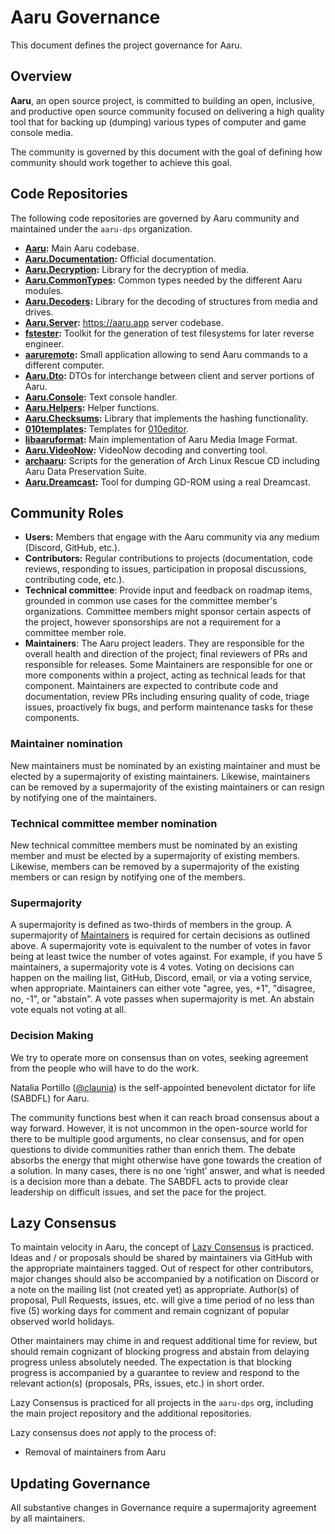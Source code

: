 # Aaru Governance

This document defines the project governance for Aaru.

## Overview

**Aaru**, an open source project, is committed to building an open, inclusive, and productive open source community focused on delivering a high quality tool that for backing up (dumping) various types of computer and game console media.

The community is governed by this document with the goal of defining how community should work together to achieve this goal.

## Code Repositories

The following code repositories are governed by Aaru community and maintained under the `aaru-dps` organization.

* **[Aaru](https://github.com/aaru-dps/aaru):** Main Aaru codebase.
* **[Aaru.Documentation](https://github.com/aaru-dps/Aaru.Documentation):** Official documentation.
* **[Aaru.Decryption](https://github.com/aaru-dps/Aaru.Decryption):** Library for the decryption of media.
* **[Aaru.CommonTypes](https://github.com/aaru-dps/Aaru.CommonTypes):** Common types needed by the different Aaru modules.
* **[Aaru.Decoders](https://github.com/aaru-dps/Aaru.Decoders):** Library for the decoding of structures from media and drives.
* **[Aaru.Server](https://github.com/aaru-dps/Aaru.Server):** https://aaru.app server codebase.
* **[fstester](https://github.com/aaru-dps/fstester):** Toolkit for the generation of test filesystems for later reverse engineer.
* **[aaruremote](https://github.com/aaru-dps/aaruremote):** Small application allowing to send Aaru commands to a different computer.
* **[Aaru.Dto](https://github.com/aaru-dps/Aaru.Dto):** DTOs for interchange between client and server portions of Aaru.
* **[Aaru.Console](https://github.com/aaru-dps/Aaru.Console):** Text console handler.
* **[Aaru.Helpers](https://github.com/aaru-dps/Aaru.Helpers):** Helper functions.
* **[Aaru.Checksums](https://github.com/aaru-dps/Aaru.Checksums):** Library that implements the hashing functionality.
* **[010templates](https://github.com/aaru-dps/010templates):** Templates for [010editor](https://www.sweetscape.com/010editor).
* **[libaaruformat](https://github.com/aaru-dps/libaaruformat):** Main implementation of Aaru Media Image Format.
* **[Aaru.VideoNow](https://github.com/aaru-dps/Aaru.VideoNow):** VideoNow decoding and converting tool.
* **[archaaru](https://github.com/aaru-dps/archaaru):** Scripts for the generation of Arch Linux Rescue CD including Aaru Data Preservation Suite.
* **[Aaru.Dreamcast](https://github.com/aaru-dps/Aaru.Dreamcast):** Tool for dumping GD-ROM using a real Dreamcast.

## Community Roles

* **Users:** Members that engage with the Aaru community via any medium (Discord, GitHub, etc.).
* **Contributors:** Regular contributions to projects (documentation, code reviews, responding to issues, participation in proposal discussions, contributing code, etc.). 
* **Technical committee**: Provide input and feedback on roadmap items, grounded in common use cases for the committee member's organizations. Committee members might sponsor certain aspects of the project, however sponsorships are not a requirement for a committee member role.
* **Maintainers**: The Aaru project leaders. They are responsible for the overall health and direction of the project; final reviewers of PRs and responsible for releases. Some Maintainers are responsible for one or more components within a project, acting as technical leads for that component. Maintainers are expected to contribute code and documentation, review PRs including ensuring quality of code, triage issues, proactively fix bugs, and perform maintenance tasks for these components.

### Maintainer nomination

New maintainers must be nominated by an existing maintainer and must be elected by a supermajority of existing maintainers. Likewise, maintainers can be removed by a supermajority of the existing maintainers or can resign by notifying one of the maintainers.

### Technical committee member nomination

New technical committee members must be nominated by an existing member and must be elected by a supermajority of existing members. Likewise, members can be removed by a supermajority of the existing members or can resign by notifying one of the members.

### Supermajority

A supermajority is defined as two-thirds of members in the group.
A supermajority of [Maintainers](#maintainers) is required for certain decisions as outlined above. A supermajority vote is equivalent to the number of votes in favor being at least twice the number of votes against. For example, if you have 5 maintainers, a supermajority vote is 4 votes. Voting on decisions can happen on the mailing list, GitHub, Discord, email, or via a voting service, when appropriate. Maintainers can either vote "agree, yes, +1", "disagree, no, -1", or "abstain". A vote passes when supermajority is met. An abstain vote equals not voting at all.

### Decision Making

We try to operate more on consensus than on votes, seeking agreement from the people who will have to do the work.

Natalia Portillo ([@claunia](https://github.com/claunia)) is the self-appointed benevolent dictator for life (SABDFL) for Aaru.

The community functions best when it can reach broad consensus about a way forward. However, it is not uncommon in the open-source world for there to be multiple good arguments, no clear consensus, and for open questions to divide communities rather than enrich them. The debate absorbs the energy that might otherwise have gone towards the creation of a solution. In many cases, there is no one ‘right’ answer, and what is needed is a decision more than a debate. The SABDFL acts to provide clear leadership on difficult issues, and set the pace for the project.

## Lazy Consensus

To maintain velocity in Aaru, the concept of [Lazy
Consensus](http://en.osswiki.info/concepts/lazy_consensus) is practiced. Ideas
and / or proposals should be shared by maintainers via
GitHub with the appropriate maintainers tagged. Out of respect for other contributors,
major changes should also be accompanied by a notification on Discord or a note on the
mailing list (not created yet) as appropriate. Author(s) of proposal, Pull Requests,
issues, etc.  will give a time period of no less than five (5) working days for
comment and remain cognizant of popular observed world holidays.

Other maintainers may chime in and request additional time for review, but
should remain cognizant of blocking progress and abstain from delaying
progress unless absolutely needed. The expectation is that blocking progress
is accompanied by a guarantee to review and respond to the relevant action(s)
(proposals, PRs, issues, etc.) in short order.

Lazy Consensus is practiced for all projects in the `aaru-dps` org, including
the main project repository and the additional repositories.

Lazy consensus does _not_ apply to the process of:

* Removal of maintainers from Aaru

## Updating Governance

All substantive changes in Governance require a supermajority agreement by all maintainers.
